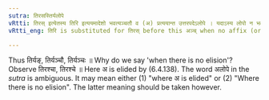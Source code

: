 ```yaml
---
sutra: तिरसस्तिर्यलोपे
vRtti: तिरस् इत्येतस्य तिरि इत्ययमादेशो भवत्यञ्चतौ व (अ) प्रत्ययान्त उत्तरपदेऽलोपे । यदाऽस्य लोपो न भवति ॥
vRtti_eng: तिरि is substituted for तिरस् before this अञ्च् when no affix (or व affix) follows, provided that the अ of अञ्च् is not elided.

---
```

Thus तिर्यङ्, तिर्यञ्चौ, तिर्यञ्चः ॥ Why do we say 'when there is no elision'? Observe तिरश्चा, तिरश्चे ॥ Here अ is elided by (6.4.138). The word अलोपे in the _sutra_ is ambiguous. It may mean either (1) "where अ is elided" or (2) "Where there is no elision". The latter meaning should be taken however.